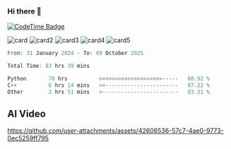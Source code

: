 ### Hi there 👋
[![CodeTime Badge](https://img.shields.io/endpoint?style=for-the-badge&color=223&url=https%3A%2F%2Fapi.codetime.dev%2Fshield%3Fid%3D24317%26project%3DDevTime%26in=604800000)](https://codetime.dev)

![card](http://github-profile-summary-cards.vercel.app/api/cards/profile-details?username=tkp153&theme=calm)
![card2](http://github-profile-summary-cards.vercel.app/api/cards/repos-per-language?username=tkp153&theme=calm)
![card3](http://github-profile-summary-cards.vercel.app/api/cards/most-commit-language?username=tkp153&theme=calm)
![card4](http://github-profile-summary-cards.vercel.app/api/cards/stats?username=tkp153&theme=calm)
![card5](http://github-profile-summary-cards.vercel.app/api/cards/productive-time?username=tkp153&theme=calm&utcOffset=8)

<!--START_SECTION:waka-->

```rust
From: 31 January 2024 - To: 09 October 2025

Total Time: 83 hrs 39 mins

Python       70 hrs          >>>>>>>>>>>>>>>>>>>>-----   80.92 %
C++          6 hrs 14 mins   >>-----------------------   07.22 %
Other        2 hrs 51 mins   >------------------------   03.31 %
```

<!--END_SECTION:waka-->

## AI Video
  
https://github.com/user-attachments/assets/42606536-57c7-4ae0-9773-0ec5259ff795
